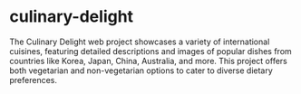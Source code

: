# culinary-delight
The Culinary Delight web project showcases a variety of international cuisines, featuring detailed descriptions and images of popular dishes from countries like Korea, Japan, China, Australia, and more. This project offers both vegetarian and non-vegetarian options to cater to diverse dietary preferences.
